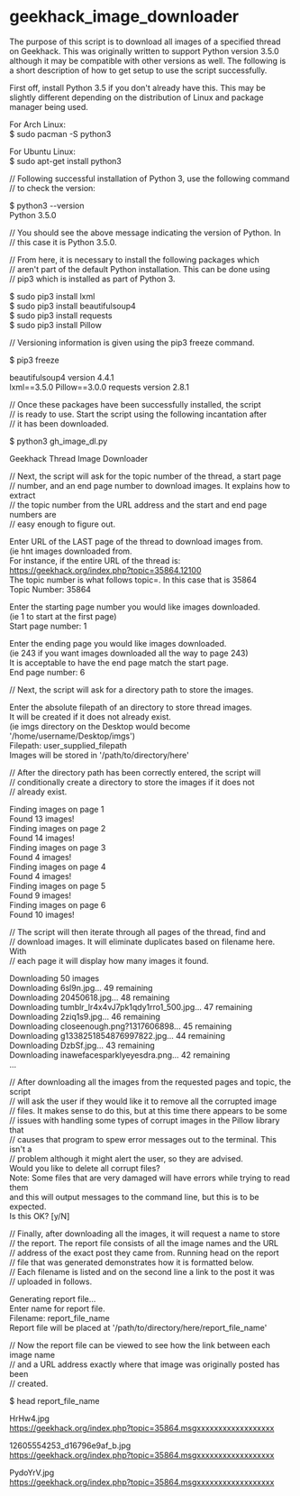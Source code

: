 # geekhack_image_downloader
The purpose of this script is to download all images of a specified thread  
on Geekhack. This was originally written to support Python version 3.5.0  
although it may be compatible with other versions as well. The following is  
a short description of how to get setup to use the script successfully.  

First off, install Python 3.5 if you don't already have this. This may be  
slightly different depending on the distribution of Linux and package  
manager being used.  

For Arch Linux:  
$ sudo pacman -S python3  

For Ubuntu Linux:  
$ sudo apt-get install python3  

// Following successful installation of Python 3, use the following command   
// to check the version:  

$ python3 --version  
Python 3.5.0  

// You should see the above message indicating the version of Python. In  
// this case it is Python 3.5.0.  

// From here, it is necessary to install the following packages which  
// aren't part of the default Python installation. This can be done using  
// pip3 which is installed as part of Python 3.  

$ sudo pip3 install lxml  
$ sudo pip3 install beautifulsoup4  
$ sudo pip3 install requests  
$ sudo pip3 install Pillow

// Versioning information is given using the pip3 freeze command.  

$ pip3 freeze  

beautifulsoup4 version 4.4.1  
lxml==3.5.0
Pillow==3.0.0
requests version 2.8.1  

// Once these packages have been successfully installed, the script  
// is ready to use. Start the script using the following incantation after  
// it has been downloaded.  

$ python3 gh_image_dl.py  

Geekhack Thread Image Downloader  

// Next, the script will ask for the topic number of the thread, a start page  
// number, and an end page number to download images. It explains how to extract  
// the topic number from the URL address and the start and end page numbers are  
// easy enough to figure out.  

Enter URL of the LAST page of the thread to download images from.  
(ie hnt images downloaded from.  
For instance, if the entire URL of the thread is:  
https://geekhack.org/index.php?topic=35864.12100  
The topic number is what follows topic=. In this case that is 35864  
Topic Number:  35864  

Enter the starting page number you would like images downloaded.  
(ie 1 to start at the first page)  
Start page number: 1  

Enter the ending page you would like images downloaded.  
(ie 243 if you want images downloaded all the way to page 243)  
It is acceptable to have the end page match the start page.  
End page number: 6  

// Next, the script will ask for a directory path to store the images.  

Enter the absolute filepath of an directory to store thread images.  
It will be created if it does not already exist.  
(ie imgs directory on the Desktop would become '/home/username/Desktop/imgs')  
Filepath: user_supplied_filepath  
Images will be stored in '/path/to/directory/here'  

// After the directory path has been correctly entered, the script will  
// conditionally create a directory to store the images if it does not  
// already exist.  

Finding images on page 1  
Found 13 images!  
Finding images on page 2  
Found 14 images!  
Finding images on page 3  
Found 4 images!  
Finding images on page 4  
Found 4 images!  
Finding images on page 5  
Found 9 images!  
Finding images on page 6  
Found 10 images!  

// The script will then iterate through all pages of the thread, find and  
// download images. It will eliminate duplicates based on filename here. With  
// each page it will display how many images it found.  

Downloading 50 images  
Downloading 6sl9n.jpg... 49 remaining  
Downloading 20450618.jpg... 48 remaining  
Downloading tumblr_lr4x4vJ7pk1qdy1rro1_500.jpg... 47 remaining  
Downloading 2ziq1s9.jpg... 46 remaining  
Downloading closeenough.png?1317606898... 45 remaining  
Downloading g1338251854876997822.jpg... 44 remaining  
Downloading DzbSf.jpg... 43 remaining  
Downloading inawefacesparklyeyesdra.png... 42 remaining  
...  

// After downloading all the images from the requested pages and topic, the script  
// will ask the user if they would like it to remove all the corrupted image  
// files. It makes sense to do this, but at this time there appears to be some  
// issues with handling some types of corrupt images in the Pillow library that  
// causes that program to spew error messages out to the terminal. This isn't a  
// problem although it might alert the user, so they are advised.  
Would you like to delete all corrupt files?  
Note: Some files that are very damaged will have errors while trying to read them  
 and this will output messages to the command line, but this is to be expected.  
Is this OK? [y/N]  

// Finally, after downloading all the images, it will request a name to store  
// the report. The report file consists of all the image names and the URL  
// address of the exact post they came from. Running head on the report  
// file that was generated demonstrates how it is formatted below.  
// Each filename is listed and on the second line a link to the post it was  
// uploaded in follows.  

Generating report file...  
Enter name for report file.  
Filename: report_file_name  
Report file will be placed at '/path/to/directory/here/report_file_name'  

// Now the report file can be viewed to see how the link between each image name  
// and a URL address exactly where that image was originally posted has been  
// created.  

$ head report_file_name  

HrHw4.jpg  
 https://geekhack.org/index.php?topic=35864.msgxxxxxxxxxxxxxxxxxx  

12605554253_d16796e9af_b.jpg  
 https://geekhack.org/index.php?topic=35864.msgxxxxxxxxxxxxxxxxxx  

PydoYrV.jpg  
 https://geekhack.org/index.php?topic=35864.msgxxxxxxxxxxxxxxxxxx  

